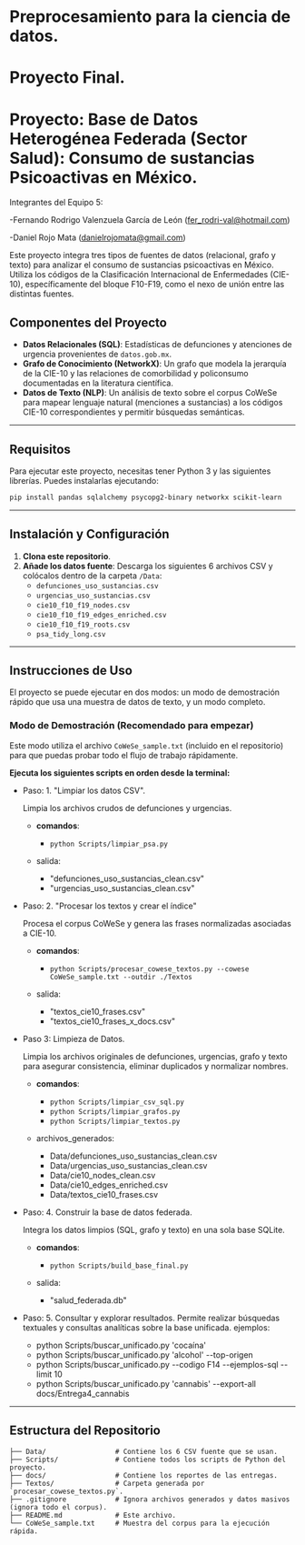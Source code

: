 # Preprocesamiento para la ciencia de datos.

# Proyecto Final.

# Proyecto: Base de Datos Heterogénea Federada (Sector Salud): Consumo de sustancias Psicoactivas en México.

Integrantes del Equipo 5:

-Fernando Rodrigo Valenzuela García de León (fer_rodri-val@hotmail.com)

-Daniel Rojo Mata (danielrojomata@gmail.com)

Este proyecto integra tres tipos de fuentes de datos (relacional, grafo y texto) para analizar el consumo de sustancias psicoactivas en México. Utiliza los códigos de la Clasificación Internacional de Enfermedades (CIE-10), específicamente del bloque F10-F19, como el nexo de unión entre las distintas fuentes.

## Componentes del Proyecto

- **Datos Relacionales (SQL)**: Estadísticas de defunciones y atenciones de urgencia provenientes de `datos.gob.mx`.
- **Grafo de Conocimiento (NetworkX)**: Un grafo que modela la jerarquía de la CIE-10 y las relaciones de comorbilidad y policonsumo documentadas en la literatura científica.
- **Datos de Texto (NLP)**: Un análisis de texto sobre el corpus CoWeSe para mapear lenguaje natural (menciones a sustancias) a los códigos CIE-10 correspondientes y permitir búsquedas semánticas.

---

## Requisitos

Para ejecutar este proyecto, necesitas tener Python 3 y las siguientes librerías. Puedes instalarlas ejecutando:

```bash
pip install pandas sqlalchemy psycopg2-binary networkx scikit-learn
```

---

## Instalación y Configuración

1.  **Clona este repositorio**.
2.  **Añade los datos fuente**: Descarga los siguientes 6 archivos CSV y colócalos dentro de la carpeta `/Data`:
    - `defunciones_uso_sustancias.csv`
    - `urgencias_uso_sustancias.csv`
    - `cie10_f10_f19_nodes.csv`
    - `cie10_f10_f19_edges_enriched.csv`
    - `cie10_f10_f19_roots.csv`
    - `psa_tidy_long.csv`

---

## Instrucciones de Uso

El proyecto se puede ejecutar en dos modos: un modo de demostración rápido que usa una muestra de datos de texto, y un modo completo.

### Modo de Demostración (Recomendado para empezar)

Este modo utiliza el archivo `CoWeSe_sample.txt` (incluido en el repositorio) para que puedas probar todo el flujo de trabajo rápidamente.

**Ejecuta los siguientes scripts en orden desde la terminal:**

- Paso: 1. "Limpiar los datos CSV".
  
  Limpia los archivos crudos de defunciones y urgencias.
  
  - **comandos**:
      - `python Scripts/limpiar_psa.py`
  
  - salida:
      - "defunciones_uso_sustancias_clean.csv"
      - "urgencias_uso_sustancias_clean.csv"

- Paso: 2. "Procesar los textos y crear el índice"
  
  Procesa el corpus CoWeSe y genera las frases normalizadas asociadas a CIE-10.

  - **comandos**:
      - `python Scripts/procesar_cowese_textos.py --cowese CoWeSe_sample.txt --outdir ./Textos`

  - salida:
      - "textos_cie10_frases.csv"
      - "textos_cie10_frases_x_docs.csv"

- Paso 3: Limpieza de Datos.

  Limpia los archivos originales de defunciones, urgencias, grafo y texto para asegurar consistencia, eliminar duplicados y normalizar nombres.

  - **comandos**:
      - `python Scripts/limpiar_csv_sql.py`
      - `python Scripts/limpiar_grafos.py`
      - `python Scripts/limpiar_textos.py`

  - archivos_generados:
      - Data/defunciones_uso_sustancias_clean.csv
      - Data/urgencias_uso_sustancias_clean.csv
      - Data/cie10_nodes_clean.csv
      - Data/cie10_edges_enriched.csv
      - Data/textos_cie10_frases.csv

- Paso: 4. Construir la base de datos federada.

  Integra los datos limpios (SQL, grafo y texto) en una sola base SQLite.

  - **comandos**:
      - `python Scripts/build_base_final.py`

  - salida:
      - "salud_federada.db"

- Paso: 5. Consultar y explorar resultados.
  Permite realizar búsquedas textuales y consultas analíticas sobre la base unificada.
  ejemplos:
  - python Scripts/buscar_unificado.py 'cocaína'
  - python Scripts/buscar_unificado.py 'alcohol' --top-origen
  - python Scripts/buscar_unificado.py --codigo F14 --ejemplos-sql --limit 10
  - python Scripts/buscar_unificado.py 'cannabis' --export-all docs/Entrega4_cannabis

<!-- ### Ejemplo de Consulta Federada

Una vez creada la base de datos, puedes hacer consultas que combinen las tres fuentes de datos. Por ejemplo, para buscar información sobre "intoxicación por cocaína":

```bash
python Scripts/salud_federada_prototipo.py --data-dir ./Data --texto "intoxicación por cocaína"
```

**¿Qué hará este comando?**

1.  **Texto -> Código**: Mapeará la palabra "cocaína" al código CIE-10 **F14**.
2.  **Código -> SQL**: Consultará la base de datos para obtener el número de defunciones por F14, agrupado por año y entidad.
3.  **Código -> Grafo**: Consultará el grafo para obtener los subtipos de diagnóstico asociados a F14 (ej. F14.0, F14.1, etc.).

### Modo Completo

Para reproducir los resultados con el corpus de texto completo:

1.  **Descarga el corpus CoWeSe** desde su fuente oficial y colócalo en la raíz del proyecto.
2.  **Sigue los mismos pasos** que en el modo de demostración, pero en el paso 2, apunta al archivo completo:
    ```bash
    python Scripts/procesar_cowese_textos.py --cowese CoWeSe.txt --outdir ./Textos
    ``` -->

---

## Estructura del Repositorio

```
├── Data/                 # Contiene los 6 CSV fuente que se usan.
├── Scripts/              # Contiene todos los scripts de Python del proyecto.
├── docs/                 # Contiene los reportes de las entregas.
├── Textos/               # Carpeta generada por `procesar_cowese_textos.py`.
├── .gitignore            # Ignora archivos generados y datos masivos (ignora todo el corpus).
├── README.md             # Este archivo.
└── CoWeSe_sample.txt     # Muestra del corpus para la ejecución rápida.
```
